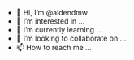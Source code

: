 - 👋 Hi, I’m @aldendmw
- 👀 I’m interested in ...
- 🌱 I’m currently learning ...
- 💞️ I’m looking to collaborate on ...
- 📫 How to reach me ...

<!---
aldendmw/aldendmw is a ✨ special ✨ repository because its `README.md` (this file) appears on your GitHub profile.
You can click the Preview link to take a look at your changes.
--->
